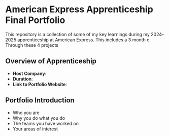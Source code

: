 # American Express Apprenticeship Final Portfolio

This repository is a collection of some of my key learnings during my 2024-2025 apprenticeship at American Express. This includes a 3 month c. Through these 4 projects

## Overview of Apprenticeship
- **Host Company**:
- **Duration**:
- **Link to Portfolio Website**:

## Portfolio Introduction
- Who you are
- Why you do what you do
- The teams you have worked on
- Your areas of interest

